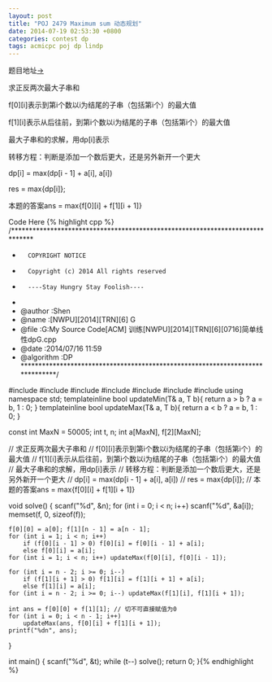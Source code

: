 ```yaml
---
layout: post
title: "POJ 2479 Maximum sum 动态规划"
date: 2014-07-19 02:53:30 +0800
categories: contest dp
tags: acmicpc poj dp lindp
---
```

题目地址<a title="POJ 2479" href="http://poj.org/problem?id=2479" target="_blank">-></a>

求正反两次最大子串和

f[0][i]表示到第i个数以i为结尾的子串（包括第i个）的最大值

f[1][i]表示从后往前，到第i个数以i为结尾的子串（包括第i个）的最大值

最大子串和的求解，用dp[i]表示

转移方程：判断是添加一个数后更大，还是另外新开一个更大

dp[i] = max(dp[i - 1] + a[i], a[i])

res = max{dp[i]};

本题的答案ans = max{f[0][i] + f[1][i + 1]}

Code Here
{% highlight cpp %}
/******************************************************************************
*       COPYRIGHT NOTICE
*       Copyright (c) 2014 All rights reserved
*       ----Stay Hungry Stay Foolish----
*
* @author		:Shen
* @name         :[NWPU][2014][TRN][6] G
* @file         :G:My Source Code[ACM] 训练[NWPU][2014][TRN][6][0716]简单线性dpG.cpp
* @date         :2014/07/16 11:59
* @algorithm    :DP
******************************************************************************/

#include <cmath>
#include <cstdio>
#include <string>
#include <cstring>
#include <iomanip>
#include <iostream>
#include <algorithm>
using namespace std;
template<class T>inline bool updateMin(T& a, T b){ return a > b ? a = b, 1 : 0; }
template<class T>inline bool updateMax(T& a, T b){ return a < b ? a = b, 1 : 0; }

const int MaxN = 50005;
int t, n;
int a[MaxN], f[2][MaxN];

//  求正反两次最大子串和
//  f[0][i]表示到第i个数以i为结尾的子串（包括第i个）的最大值
//	f[1][i]表示从后往前，到第i个数以i为结尾的子串（包括第i个）的最大值
//  最大子串和的求解，用dp[i]表示
//  转移方程：判断是添加一个数后更大，还是另外新开一个更大
//  dp[i] = max(dp[i - 1] + a[i], a[i])
//  res = max{dp[i]};
//  本题的答案ans = max{f[0][i] + f[1][i + 1]}

void solve()
{
    scanf("%d", &n);
    for (int i = 0; i < n; i++) scanf("%d", &a[i]);
    memset(f, 0, sizeof(f));

    f[0][0] = a[0]; f[1][n - 1] = a[n - 1];
    for (int i = 1; i < n; i++)
        if (f[0][i - 1] > 0) f[0][i] = f[0][i - 1] + a[i];
        else f[0][i] = a[i];
    for (int i = 1; i < n; i++) updateMax(f[0][i], f[0][i - 1]);

    for (int i = n - 2; i >= 0; i--)
        if (f[1][i + 1] > 0) f[1][i] = f[1][i + 1] + a[i];
        else f[1][i] = a[i];
    for (int i = n - 2; i >= 0; i--) updateMax(f[1][i], f[1][i + 1]);

    int ans = f[0][0] + f[1][1]; // 切不可直接赋值为0
    for (int i = 0; i < n - 1; i++)
        updateMax(ans, f[0][i] + f[1][i + 1]);
    printf("%dn", ans);
}

int main()
{
	scanf("%d", &t);
	while (t--) solve();
	return 0;
}{% endhighlight %}
